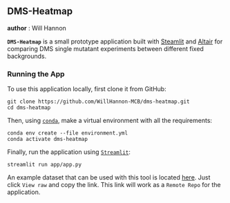 ## DMS-Heatmap 

__author__ : Will Hannon

**`DMS-Heatmap`** is a small prototype application built with [Steamlit](https://streamlit.io/) and [Altair](https://altair-viz.github.io/) for comparing DMS single mutatant experiments between different fixed backgrounds. 

### Running the App

To use this application locally, first clone it from GitHub:
```
git clone https://github.com/WillHannon-MCB/dms-heatmap.git
cd dms-heatmap
```

Then, using [`conda`](https://docs.conda.io/en/latest/), make a virtual environment with all the requirements: 
```
conda env create --file environment.yml
conda activate dms-heatmap
```

Finally, run the application using [`Streamlit`](https://streamlit.io/):
```
streamlit run app/app.py
```

An example dataset that can be used with this tool is located [here](https://github.com/jbloomlab/SARS-CoV-2-RBD_DMS_variants/blob/main/results/final_variant_scores/final_variant_scores.csv). Just click `View raw` and copy the link. This link will work as a `Remote Repo` for the application. 
